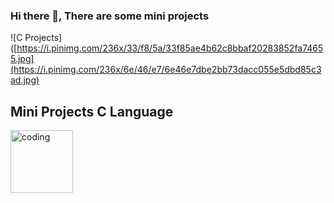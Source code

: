 ### Hi there 👋, There are some mini projects
![C Projects]([https://i.pinimg.com/236x/33/f8/5a/33f85ae4b62c8bbaf20283852fa74655.jpg](https://i.pinimg.com/236x/6e/46/e7/6e46e7dbe2bb73dacc055e5dbd85c3ad.jpg)


<h2>Mini Projects C Language</h2>


<img src='https://i.pinimg.com/originals/02/9d/73/029d7308355dc4dbe5a93b5711c6743a.gif' alt='coding' height='100'>
